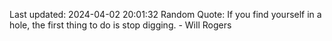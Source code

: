 Last updated: 2024-04-02 20:01:32
Random Quote: If you find yourself in a hole, the first thing to do is stop digging. - Will Rogers
